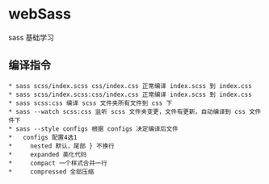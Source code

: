 # webSass
sass 基础学习

## 编译指令

    * sass scss/index.scss css/index.css 正常编译 index.scss 到 index.css
    * sass scss/index.scss:css/index.css 正常编译 index.scss 到 index.css
    * sass scss:css 编译 scss 文件夹所有文件到 css 下
    * sass --watch scss:css 监听 scss 文件夹变更，文件有更新，自动编译到 css 文件件下
    * sass --style configs 根据 configs 决定编译后文件
    *   configs 配置4选1
    *     nested 默认，尾部 } 不换行
    *     expanded 美化代码
    *     compact 一个样式合并一行
    *     compressed 全部压缩
